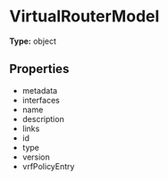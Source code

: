 # VirtualRouterModel


**Type:** object

## Properties
* metadata
* interfaces
* name
* description
* links
* id
* type
* version
* vrfPolicyEntry
